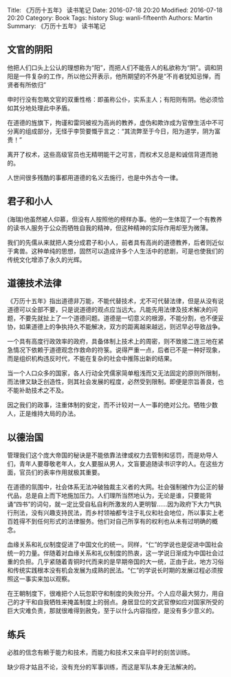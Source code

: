 Title: 《万历十五年》 读书笔记
Date: 2016-07-18 20:20
Modified: 2016-07-18 20:20
Category: Book
Tags: history
Slug: wanli-fifteenth
Authors: Martin
Summary: 《万历十五年》 读书笔记


## 文官的阴阳
他把人们口头上公认的理想称为“阳”，而把人们不能告人的私欲称为“阴”。调和阴阳是一件复杂的工作，所以他公开表示，他所期望的不外是“不肖者犹知忌惮，而贤者有所依归”

申时行没有忽略文官的双重性格：即虽称公仆，实系主人；有阳则有阴。他必须恰如其分地处理此中矛盾。

在道德的旌旗下，拘谨和雷同被视为高尚的教养，虚伪和欺诈成为官僚生活中不可分离的组成部分，无怪乎李贽要慨乎言之：“其流弊至于今日，阳为道学，阴为富贵！”

离开了权术，这些高级官员也无精明能干之可言，而权术又总是和诚信背道而驰的。

人世间很多残酷的事都用道德的名义去施行，也是中外古今一律。

## 君子和小人

(海瑞)他虽然被人仰慕，但没有人按照他的榜样办事。他的一生体现了一个有教养的读书人服务于公众而牺牲自我的精神，但这种精神的实际作用却至为微薄。

我们的先儒从来就把人类分成君子和小人，前者具有高尚的道德教养，后者则近似于禽兽。这种单纯的思想，固然可以造成许多个人生活中的悲剧，可是也使我们的传统文化增添了永久的光辉。

##  道德技术法律

《万历十五年》指出道德非万能，不能代替技术，尤不可代替法律，但是从没有说道德可以全部不要，只是说道德的观点应当远大。凡能先用法律及技术解决的问题，不要先就扯上了一个道德问题。道德是一切意义的根源，不能分割，也不便妥协，如果道德上的争执持久不能解决，双方的距离越来越远，则迟早必导致战争。

一个具有高度行政效率的政府，具备体制上技术上的周密，则不致接二连三地在紧急情况下依赖于道德观念作救命的符箓。说得严重一点，后者已不是一种好现象，而是组织机构违反时代，不能在复杂的社会中推陈出新的结果。

当一个人口众多的国家，各人行动全凭儒家简单粗浅而又无法固定的原则所限制，而法律又缺乏创造性，则其社会发展的程度，必然受到限制。即便是宗旨善良，也不能补助技术之不及。

因之我们的政事，注重体制的安定，而不计较对一人一事的绝对公允。牺牲少数人，正是维持大局的办法。

## 以德治国

管理我们这个庞大帝国的秘诀是不能依靠法律或权力去管制和惩罚，而是劝导人们，青年人要尊敬老年人，女人要服从男人，文盲要追随读书识字的人。在这些方面，官员们的表率作用就极其重要。

在道德的氛围中，社会体系无法冲破独裁主义者的大网。社会强制被作为公正的替代品，总是自上而下地施加压力。人们理所当然地认为，无论是谁，只要能背诵“四书”的词句，就一定比受自私自利所激发的人更明智……因为政府下大力气执行刑法，没有兴趣支持民法，而乡村领袖都专注于礼仪和社会地位，所以事实上老百姓得不到任何形式的法律服务。他们对自己所享有的权利也从未有过明确的概念。

血缘关系和礼仪制度促进了中国文化的统一。同样，“仁”的学说也是促进中国社会统一的力量。伴随着对血缘关系和礼仪制度的热衷，这一学说日渐成为中国社会过重的负担。几乎紧随着青铜时代而来的是早期帝国的大一统，正由于此，地方习俗和传统实践根本没有机会发展为成熟的民法。“仁”的学说长时期的发展过程必须按照这一事实来加以观察。

在王朝制度下，很难把个人玩忽职守和制度的失败分开。个人应尽最大努力，用自己的才干和自我牺牲来掩盖制度上的弱点。身居显位的文武官僚如应对国家所受的巨大灾难负责，那就很难得到赦免，至于以什么内容指控，是没有多少意义的。

## 练兵

必胜的信念有赖于能力和技术，而能力和技术又来自平时的刻苦训练。

缺少将才姑且不论，没有充分的军事训练，而这是军队本身无法解决的。
















